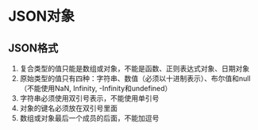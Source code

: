 # JSON对象
## JSON格式
1. 复合类型的值只能是数组或对象，不能是函数、正则表达式对象、日期对象
2. 原始类型的值只有四种：字符串、数值（必须以十进制表示）、布尔值和null（不能使用NaN, Infinity, -Infinity和undefined）
3. 字符串必须使用双引号表示，不能使用单引号
4. 对象的键名必须放在双引号里面
5. 数组或对象最后一个成员的后面，不能加逗号
